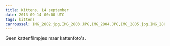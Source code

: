 ```yaml
---
title: Kittens, 14 september
date: 2013-09-14 00:00 UTC
tags: kittens
carroussel: IMG_2802.jpg,IMG_2803.JPG,IMG_2804.JPG,IMG_2805.jpg,IMG_2806.JPG,IMG_2807.jpg,IMG_2808.jpg,IMG_2809.jpg,IMG_2810.jpg,IMG_2811.jpg,IMG_2812.jpg,IMG_2813.jpg
---
```

Geen kattenfilmpjes maar kattenfoto's.




